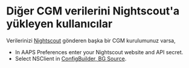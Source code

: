 # Diğer CGM verilerini Nightscout'a yükleyen kullanıcılar

Verilerinizi [Nightscout](https://nightscout.github.io/) gönderen başka bir CGM kurulumunuz varsa,

-   In AAPS Preferences enter your Nightscout website and API secret.
-   Select NSClient in [ConfigBuilder, BG Source](/Configuration/Config-Builder.md#bg-source).
